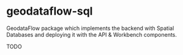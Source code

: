 # geodataflow-sql

GeodataFlow package which implements the backend with Spatial Databases and deploying it with the API &amp; Workbench components.

TODO

